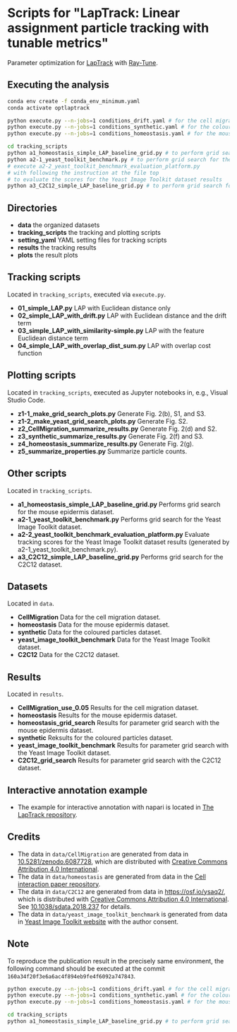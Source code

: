 # Scripts for "LapTrack: Linear assignment particle tracking with tunable metrics"
Parameter optimization for [LapTrack](https://github.com/yfukai/laptrack) with [Ray-Tune](https://www.ray.io/ray-tune).

## Executing the analysis

```bash
conda env create -f conda_env_minimum.yaml
conda activate optlaptrack

python execute.py --n-jobs=1 conditions_drift.yaml # for the cell migration dataset
python execute.py --n-jobs=1 conditions_synthetic.yaml # for the coloured particles dataset
python execute.py --n-jobs=1 conditions_homeostasis.yaml # for the mouse epidermis dataset

cd tracking_scripts
python a1_homeostasis_simple_LAP_baseline_grid.py # to perform grid search for the mouse epidermis dataset
python a2-1_yeast_toolkit_benchmark.py # to perform grid search for the Yeast Image Toolkit dataset
# execute a2-2_yeast_toolkit_benchmark_evaluation_platform.py 
# with following the instruction at the file top
# to evaluate the scores for the Yeast Image Toolkit dataset results
python a3_C2C12_simple_LAP_baseline_grid.py # to perform grid search for the C2C12 dataset
```

## Directories
- **data** the organized datasets
- **tracking_scripts** the tracking and plotting scripts
- **setting_yaml** YAML setting files for tracking scripts
- **results** the tracking results
- **plots** the result plots

## Tracking scripts
Located in `tracking_scripts`, executed via `execute.py`.
- **01_simple_LAP.py** LAP with Euclidean distance only
- **02_simple_LAP_with_drift.py** LAP with Euclidean distance and the drift term
- **03_simple_LAP_with_similarity-simple.py** LAP with the feature Euclidean distance term
- **04_simple_LAP_with_overlap_dist_sum.py** LAP with overlap cost function 

## Plotting scripts
Located in `tracking_scripts`, executed as Jupyter notebooks in, e.g., Visual Studio Code.
- **z1-1_make_grid_search_plots.py** Generate Fig. 2(b), S1, and S3.
- **z1-2_make_yeast_grid_search_plots.py** Generate Fig. S2.
- **z2_CellMigration_summarize_results.py** Generate Fig. 2(d) and S2.
- **z3_synthetic_summarize_results.py** Generate Fig. 2(f) and S3.
- **z4_homeostasis_summarize_results.py** Generate Fig. 2(g).
- **z5_summarize_properties.py** Summarize particle counts.

## Other scripts
Located in `tracking_scripts`.
- **a1_homeostasis_simple_LAP_baseline_grid.py** Performs grid search for the mouse epidermis dataset.
- **a2-1_yeast_toolkit_benchmark.py** Performs grid search for the Yeast Image Toolkit dataset.
- **a2-2_yeast_toolkit_benchmark_evaluation_platform.py** Evaluate tracking scores for the Yeast Image Toolkit dataset results (generated by a2-1_yeast_toolkit_benchmark.py).
- **a3_C2C12_simple_LAP_baseline_grid.py** Performs grid search for the C2C12 dataset.

## Datasets
Located in `data`. 
- **CellMigration** Data for the cell migration dataset.
- **homeostasis** Data for the mouse epidermis dataset.
- **synthetic** Data for the coloured particles dataset.
- **yeast_image_toolkit_benchmark** Data for the Yeast Image Toolkit dataset.
- **C2C12** Data for the C2C12 dataset.

## Results
Located in `results`.
- **CellMigration_use_0.05** Results for the cell migration dataset.
- **homeostasis** Results for the mouse epidermis dataset.
- **homeostasis_grid_search** Results for parameter grid search with the mouse epidermis dataset.
- **synthetic** Reksults for the coloured particles dataset.
- **yeast_image_toolkit_benchmark** Results for parameter grid search with the Yeast Image Toolkit dataset.
- **C2C12_grid_search** Results for parameter grid search with the C2C12 dataset.

## Interactive annotation example
- The example for interactive annotation with napari is located in [The LapTrack repository](https://github.com/yfukai/laptrack/blob/720815bbf9f209d3e7bd6142ee9b5b43ec4ee0b3/docs/examples/napari_interactive_fix.ipynb).

## Credits

- The data in `data/CellMigration` are generated from data in [10.5281/zenodo.6087728](https://doi.org/10.5281/zenodo.6087728), which are distributed with [Creative Commons Attribution 4.0 International](https://creativecommons.org/licenses/by/4.0/legalcode).
- The data in `data/homeostasis` are generated from data in the [Cell interaction paper repository](https://github.com/NoneqPhysLivingMatterLab/cell_interaction_gnn).
- The data in `data/C2C12` are generated from data in https://osf.io/ysaq2/, which is distributed with [Creative Commons Attribution 4.0 International](https://creativecommons.org/licenses/by/4.0/legalcode). See [10.1038/sdata.2018.237](https://doi.org/10.1038/sdata.2018.237) for details.
- The data in `data/yeast_image_toolkit_benchmark` is generated from data in [Yeast Image Toolkit website](http://yeast-image-toolkit.biosim.eu/pmwiki.php) with the author consent.

## Note

To reproduce the publication result in the precisely same environment, 
the following command should be executed at the commit `160a34f20f3e6a6ac4f894eb9fe4f6092a747843`.

```bash
python execute.py --n-jobs=1 conditions_drift.yaml # for the cell migration dataset
python execute.py --n-jobs=1 conditions_synthetic.yaml # for the coloured particles dataset
python execute.py --n-jobs=1 conditions_homeostasis.yaml # for the mouse epidermis dataset

cd tracking_scripts
python a1_homeostasis_simple_LAP_baseline_grid.py # to perform grid search for the mouse epidermis dataset 
```